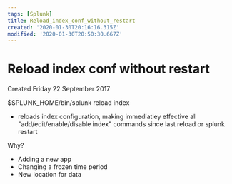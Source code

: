```yaml
---
tags: [Splunk]
title: Reload_index_conf_without_restart
created: '2020-01-30T20:16:16.315Z'
modified: '2020-01-30T20:50:30.667Z'
---
```


# Reload index conf without restart
Created Friday 22 September 2017

$SPLUNK_HOME/bin/splunk reload index

- reloads index configuration, making immediatley effective all "add/edit/enable/disable index" commands since last reload or splunk restart

Why?

- Adding a new app
- Changing a frozen time period
- New location for data

